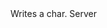 <function name="WriteChar" parent="bf_write" type="classfunc">
	<description>
		Writes a char.
	</description>
	<realm>Server</realm>
	<args>
		<arg name="value" type="number"></arg>
	</args>
</function>